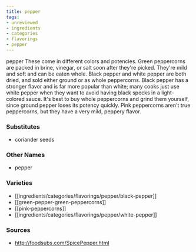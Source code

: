 ```yaml
---
title: pepper
tags:
- unreviewed
- ingredients
- categories
- flavorings
- pepper
---
```

pepper These come in different colors and potencies. Green peppercorns are packed in brine, vinegar, or salt soon after they're picked. They're mild and soft and can be eaten whole. Black pepper and white pepper are both dried, and sold either ground or as whole peppercorns. Black pepper has a stronger flavor and is far more popular than white; many cooks just use white pepper when they want to avoid having black specks in a light-colored sauce. It's best to buy whole peppercorns and grind them yourself, since ground pepper loses its potency quickly. Pink peppercorns aren't true peppercorns, but they have a very mild, peppery flavor.

### Substitutes
- coriander seeds

### Other Names
* pepper

### Varieties

* [[ingredients/categories/flavorings/pepper/black-pepper]]
* [[green-pepper-green-peppercorns]]
* [[pink-peppercorns]]
* [[ingredients/categories/flavorings/pepper/white-pepper]]

### Sources
* http://foodsubs.com/SpicePepper.html
